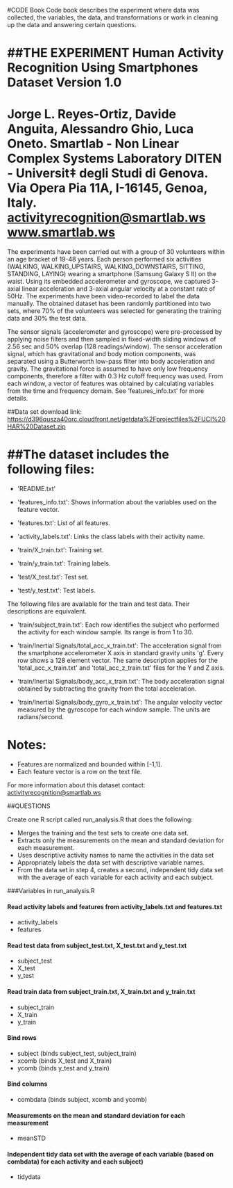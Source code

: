 #CODE Book
Code book describes the experiment where data was collected, the variables, the data,
and transformations or work in cleaning up the data and answering certain questions.

##THE EXPERIMENT
Human Activity Recognition Using Smartphones Dataset
Version 1.0
==================================================================
Jorge L. Reyes-Ortiz, Davide Anguita, Alessandro Ghio, Luca Oneto.
Smartlab - Non Linear Complex Systems Laboratory
DITEN - Universit‡ degli Studi di Genova.
Via Opera Pia 11A, I-16145, Genoa, Italy.
activityrecognition@smartlab.ws
www.smartlab.ws
==================================================================

The experiments have been carried out with a group of 30 volunteers 
within an age bracket of 19-48 years. Each person performed six activities
(WALKING, WALKING_UPSTAIRS, WALKING_DOWNSTAIRS, SITTING, STANDING, LAYING)
wearing a smartphone (Samsung Galaxy S II) on the waist. Using its embedded
accelerometer and gyroscope, we captured 3-axial linear acceleration and 
3-axial angular velocity at a constant rate of 50Hz. The experiments have 
been video-recorded to label the data manually. The obtained dataset has 
been randomly partitioned into two sets, where 70% of the volunteers was 
selected for generating the training data and 30% the test data. 

The sensor signals (accelerometer and gyroscope) were pre-processed by 
applying noise filters and then sampled in fixed-width sliding windows of
2.56 sec and 50% overlap (128 readings/window). The sensor acceleration signal,
which has gravitational and body motion components, was separated using a 
Butterworth low-pass filter into body acceleration and gravity. 
The gravitational force is assumed to have only low frequency components, 
therefore a filter with 0.3 Hz cutoff frequency was used. From each window, 
a vector of features was obtained by calculating variables from the time and 
frequency domain. See 'features_info.txt' for more details. 

##Data set download link:
https://d396qusza40orc.cloudfront.net/getdata%2Fprojectfiles%2FUCI%20HAR%20Dataset.zip


##The dataset includes the following files:
=========================================

- 'README.txt'

- 'features_info.txt': Shows information about the variables used on the feature vector.

- 'features.txt': List of all features.

- 'activity_labels.txt': Links the class labels with their activity name.

- 'train/X_train.txt': Training set.

- 'train/y_train.txt': Training labels.

- 'test/X_test.txt': Test set.

- 'test/y_test.txt': Test labels.

The following files are available for the train and test data. Their descriptions 
are equivalent. 

- 'train/subject_train.txt': Each row identifies the subject who performed the 
activity for each window sample. Its range is from 1 to 30. 

- 'train/Inertial Signals/total_acc_x_train.txt': The acceleration signal from 
the smartphone accelerometer X axis in standard gravity units 'g'. Every row 
shows a 128 element vector. The same description applies for the 'total_acc_x_train.txt' 
and 'total_acc_z_train.txt' files for the Y and Z axis. 

- 'train/Inertial Signals/body_acc_x_train.txt': The body acceleration signal obtained 
by subtracting the gravity from the total acceleration. 

- 'train/Inertial Signals/body_gyro_x_train.txt': The angular velocity vector measured 
by the gyroscope for each window sample. The units are radians/second. 

Notes: 
======
- Features are normalized and bounded within [-1,1].
- Each feature vector is a row on the text file.

For more information about this dataset contact: activityrecognition@smartlab.ws

##QUESTIONS

 Create one R script called run_analysis.R that does the following:
- Merges the training and the test sets to create one data set.
- Extracts only the measurements on the mean and standard deviation for each measurement. 
- Uses descriptive activity names to name the activities in the data set
- Appropriately labels the data set with descriptive variable names. 
- From the data set in step 4, creates a second, independent tidy data set with the average
 of each variable for each activity and each subject.

###Variables in run_analysis.R
#### Read activity labels and features from activity_labels.txt and features.txt
- activity_labels
- features

#### Read test data from subject_test.txt, X_test.txt and y_test.txt
- subject_test
- X_test
- y_test

#### Read train data from subject_train.txt, X_train.txt and y_train.txt
- subject_train
- X_train
- y_train

#### Bind rows
- subject (binds subject_test, subject_train)
- xcomb (binds X_test and X_train)
- ycomb (binds y_test and y_train)

#### Bind columns
- combdata (binds subject, xcomb and ycomb)

#### Measurements on the mean and standard deviation for each measurement
- meanSTD

#### Independent tidy data set with the average of each variable (based on combdata) for each activity and each subject)
- tidydata 
